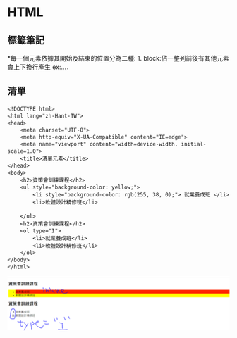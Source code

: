 # HTML

## 標籤筆記

\*每一個元素依據其開始及結束的位置分為二種: 1. block:佔一整列前後有其他元素會上下換行產生 ex:...，

## 清單

```markup
<!DOCTYPE html>
<html lang="zh-Hant-TW">
<head>
    <meta charset="UTF-8">
    <meta http-equiv="X-UA-Compatible" content="IE=edge">
    <meta name="viewport" content="width=device-width, initial-scale=1.0">
    <title>清單元素</title>
</head>
<body>
    <h2>資策會訓練課程</h2>
    <ul style="background-color: yellow;">
        <li style="background-color: rgb(255, 38, 0);"> 就業養成班 </li>
        <li>軟體設計精修班</li>

    </ul>
    <h2>資策會訓練課程</h2>
    <ol type="I">
        <li>就業養成班</li>
        <li>軟體設計精修班</li>
    </ol>
</body>
</html>
```

![](.gitbook/assets/image%20%2822%29.png)

